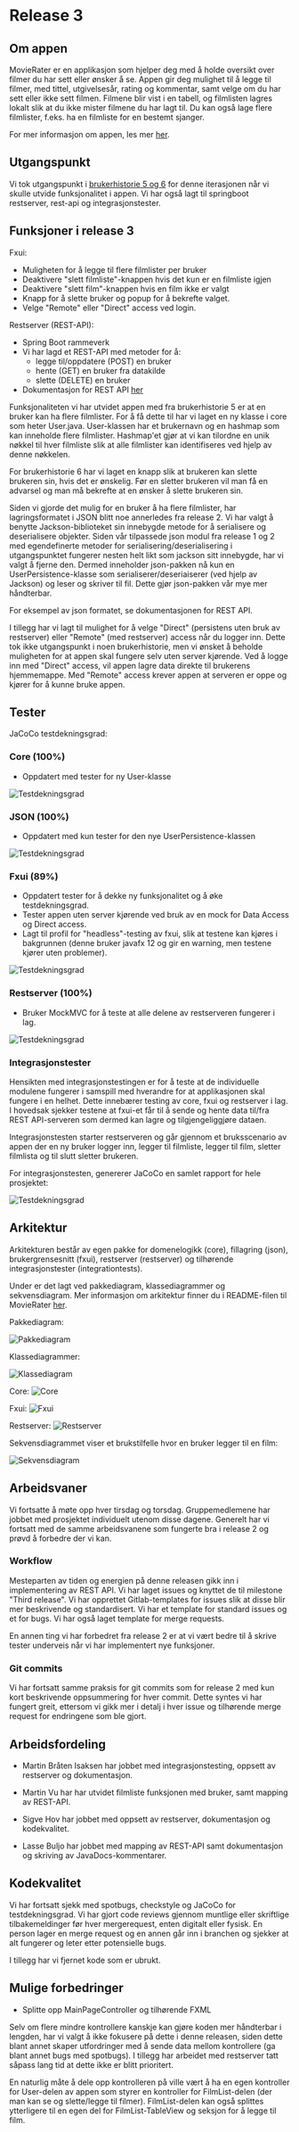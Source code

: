 # Release 3

## Om appen

MovieRater er en applikasjon som hjelper deg med å holde oversikt over filmer du har sett eller ønsker å se. Appen gir deg mulighet til å legge til filmer, med tittel, utgivelsesår, rating og kommentar, samt velge om du har sett eller ikke sett filmen. Filmene blir vist i en tabell, og filmlisten lagres lokalt slik at du ikke mister filmene du har lagt til. Du kan også lage flere filmlister, f.eks. ha en filmliste for en bestemt sjanger.

For mer informasjon om appen, les mer [her](../movierater/README.md).

## Utgangspunkt
Vi tok utgangspunkt i [brukerhistorie 5 og 6](Brukerhistorier.md) for denne iterasjonen når vi skulle utvide funksjonalitet i appen. Vi har også lagt til springboot restserver, rest-api og integrasjonstester.

## Funksjoner i release 3

Fxui:
- Muligheten for å legge til flere filmlister per bruker
- Deaktivere "slett filmliste"-knappen hvis det kun er en filmliste igjen
- Deaktivere "slett film"-knappen hvis en film ikke er valgt
- Knapp for å slette bruker og popup for å bekrefte valget.
- Velge "Remote" eller "Direct" access ved login.

Restserver (REST-API):
- Spring Boot rammeverk
- Vi har lagd et REST-API med metoder for å:
  - legge til/oppdatere (POST) en bruker
  - hente (GET) en bruker fra datakilde
  - slette (DELETE) en bruker
- Dokumentasjon for REST API [her](restapi.md)

Funksjonaliteten vi har utvidet appen med fra brukerhistorie 5 er at en bruker kan ha flere filmlister. For å få dette til har vi laget en ny klasse i core som heter User.java. User-klassen har et brukernavn og en hashmap som kan inneholde flere filmlister. Hashmap'et gjør at vi kan tilordne en unik nøkkel til hver filmliste slik at alle filmlister kan identifiseres ved hjelp av denne nøkkelen.

For brukerhistorie 6 har vi laget en knapp slik at brukeren kan slette brukeren sin, hvis det er ønskelig. Før en sletter brukeren vil man få en advarsel og man må bekrefte at en ønsker å slette brukeren sin.

Siden vi gjorde det mulig for en bruker å ha flere filmlister, har lagringsformatet i JSON blitt noe annerledes fra release 2. Vi har valgt å benytte Jackson-biblioteket sin innebygde metode for å serialisere og deserialisere objekter. Siden vår tilpassede json modul fra release 1 og 2 med egendefinerte metoder for serialisering/deserialisering i utgangspunktet fungerer nesten helt likt som jackson sitt innebygde, har vi valgt å fjerne den. Dermed inneholder json-pakken nå kun en UserPersistence-klasse som serialiserer/deseriaiserer (ved hjelp av Jackson) og leser og skriver til fil. Dette gjør json-pakken vår mye mer håndterbar.

For eksempel av json formatet, se dokumentasjonen for REST API.

I tillegg har vi lagt til mulighet for å velge "Direct" (persistens uten bruk av restserver) eller "Remote" (med restserver) access når du logger inn. Dette tok ikke utgangspunkt i noen brukerhistorie, men vi ønsket å beholde muligheten for at appen skal fungere selv uten server kjørende. Ved å logge inn med  "Direct" access, vil appen lagre data direkte til brukerens hjemmemappe. Med "Remote" access krever appen at serveren er oppe og kjører for å kunne bruke appen. 
## Tester

JaCoCo testdekningsgrad:

### Core (100%)

- Oppdatert med tester for ny User-klasse

![Testdekningsgrad](img/test-coverage-core-release3.PNG)

### JSON (100%)

- Oppdatert med kun tester for den nye UserPersistence-klassen

![Testdekningsgrad](img/test-coverage-json-release3.PNG)

### Fxui (89%)
- Oppdatert tester for å dekke ny funksjonalitet og å øke testdekningsgrad.
- Tester appen uten server kjørende ved bruk av en mock for Data Access og Direct access. 
- Lagt til profil for "headless"-testing av fxui, slik at testene kan kjøres i bakgrunnen (denne bruker javafx 12 og gir en warning, men testene kjører uten problemer).

![Testdekningsgrad](img/test-coverage-fxui-release3.png)

### Restserver (100%)

- Bruker MockMVC for å teste at alle delene av restserveren fungerer i lag. 

![Testdekningsgrad](img/test-coverage-restserver-release3.png)

### Integrasjonstester
Hensikten med integrasjonstestingen er for å teste at de individuelle modulene fungerer i samspill med hverandre for at applikasjonen skal fungere i en helhet. Dette innebærer testing av core, fxui og restserver i lag. I hovedsak sjekker testene at fxui-et får til å sende og hente data til/fra REST API-serveren som dermed kan lagre og tilgjengeliggjøre dataen. 

Integrasjonstesten starter restserveren og går gjennom et bruksscenario av appen der en ny bruker logger inn, legger til filmliste, legger til film, sletter filmlista og til slutt sletter brukeren. 

For integrasjonstesten, genererer JaCoCo en samlet rapport for hele prosjektet:

![Testdekningsgrad](img/test-coverage-integrationtests.png)

## Arkitektur

Arkitekturen består av egen pakke for domenelogikk (core), fillagring (json), brukergrensesnitt (fxui), restserver (restserver) og tilhørende integrasjonstester (integrationtests).

Under er det lagt ved pakkediagram, klassediagrammer og sekvensdiagram.
Mer informasjon om arkitektur finner du i README-filen til MovieRater [her](../movierater/README.md).

Pakkediagram:

![Pakkediagram](UML/release3/PackageDiagram_release3.png)

Klassediagrammer:

![Klassediagram](UML/release3/ClassDiagrams/ClassDiagram_release3.png)

Core:
![Core](UML/release3/ClassDiagrams/Core_ClassDiagram.png)

Fxui:
![Fxui](UML/release3/ClassDiagrams/FXUI_ClassDiagram.png)

Restserver:
![Restserver](UML/release3/ClassDiagrams/Restserver_ClassDiagram.png)

Sekvensdiagrammet viser et brukstilfelle hvor en bruker legger til en film:

![Sekvensdiagram](UML/release3/SequenceDiagram_release3.png)

## Arbeidsvaner
Vi fortsatte å møte opp hver tirsdag og torsdag. Gruppemedlemene har jobbet med prosjektet individuelt utenom disse dagene. Generelt har vi fortsatt med de samme arbeidsvanene som fungerte bra i release 2 og prøvd å forbedre der vi kan.

### Workflow

Mesteparten av tiden og energien på denne releasen gikk inn i implementering av REST API. Vi har laget issues og knyttet de til milestone "Third release". Vi har opprettet Gitlab-templates for issues slik at disse blir mer beskrivende og standardisert. Vi har et template for standard issues og et for bugs. Vi har også laget template for merge requests. 

En annen ting vi har forbedret fra release 2 er at vi vært bedre til å skrive tester underveis når vi har implementert nye funksjoner. 

### Git commits

Vi har fortsatt samme praksis for git commits som for release 2 med kun kort beskrivende oppsummering for hver commit. Dette syntes vi har fungert greit, ettersom vi gikk mer i detalj i hver issue og tilhørende merge request for endringene som ble gjort.

## Arbeidsfordeling
- Martin Bråten Isaksen har jobbet med integrasjonstesting, oppsett av restserver og dokumentasjon.

- Martin Vu har har utvidet filmliste funksjonen med bruker, samt mapping av REST-API.

- Sigve Hov har jobbet med oppsett av restserver, dokumentasjon og kodekvalitet.

- Lasse Buljo har jobbet med mapping av REST-API samt dokumentasjon og skriving av JavaDocs-kommentarer.


## Kodekvalitet

Vi har fortsatt sjekk med spotbugs, checkstyle og JaCoCo for testdekningsgrad. Vi har gjort code reviews gjennom muntlige eller skriftlige tilbakemeldinger før hver mergerequest, enten digitalt eller fysisk. En person lager en merge request og en annen går inn i branchen og sjekker at alt fungerer og leter etter potensielle bugs. 

I tillegg har vi fjernet kode som er ubrukt.

## Mulige forbedringer

- Splitte opp MainPageController og tilhørende FXML

Selv om flere mindre kontrollere kanskje kan gjøre koden mer håndterbar i lengden, har vi valgt å ikke fokusere på dette i denne releasen, siden dette blant annet skaper utfordringer med å sende data mellom kontrollere (ga blant annet bugs med spotbugs). I tillegg har arbeidet med restserver tatt såpass lang tid at dette ikke er blitt prioritert. 

En naturlig måte å dele opp kontrolleren på ville vært å ha en egen kontroller for User-delen av appen som styrer en kontroller for FilmList-delen (der man kan se og slette/legge til filmer). FilmList-delen kan også splittes ytterligere til en egen del for FilmList-TableView og seksjon for å legge til film.



